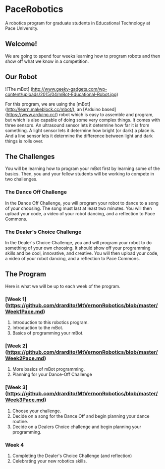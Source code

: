 # PaceRobotics
A robotics program for graduate students in Educational Technology at Pace University.

## Welcome!
We are going to spend four weeks learning how to program robots and then show off what we know in a competition.

## Our Robot
![The mBot] (http://www.geeky-gadgets.com/wp-content/uploads/2015/04/mBot-Educational-Robot.jpg)

For this program, we are using the [mBot] (http://learn.makeblock.cc/mbot/), an [Arduino based] (https://www.arduino.cc/) robot which is easy to assemble and program, but which is also capable of doing some very complex things. 
It comes with three sensors. An ultrasound sensor lets it determine how far it is from something. A light sensor lets it determine how bright (or dark) a place is. And a line sensor lets it determine the difference between light and dark things is rolls over.

## The Challenges
You will be learning how to program your mBot first by learning some of the basics. Then, you and your fellow students will be working to compete in two challenges. 

### The Dance Off Challenge
In the Dance Off Challenge, you will program your robot to dance to a song of your choosing. The song must last at least two minutes. You will then upload your code, a video of your robot dancing, and a reflection to Pace Commons.

### The Dealer's Choice Challenge
In the Dealer's Choice Challenge, you and will program your robot to do something of your own choosing. It should show off your programming skills and be cool, innovative, and creative. You will then upload your code, a video of your robot dancing, and a reflection to Pace Commons.

## The Program
Here is what we will be up to each week of the program.

### [Week 1] (https://github.com/drardito/MtVernonRobotics/blob/master/Week1Pace.md)
1. Introduction to this robotics program.
2. Introduction to the mBot.
3. Basics of programming your mBot.

### [Week 2] (https://github.com/drardito/MtVernonRobotics/blob/master/Week2Pace.md)
1. More basics of mBot programming.
2. Planning for your Dance-Off Challenge

### [Week 3] (https://github.com/drardito/MtVernonRobotics/blob/master/Week3Pace.md)
1. Choose your challenge.
2. Decide on a song for the Dance Off and begin planning your dance routine.
3. Decide on a Dealers Choice challenge and begin planning your programming.

### Week 4
1. Completing the Dealer's Choice Challenge (and reflection)
2. Celebrating your new robotics skills.
